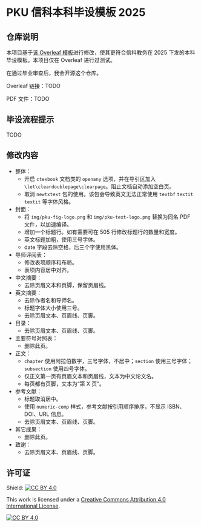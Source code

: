 # PKU 信科本科毕设模板 2025

## 仓库说明

本项目基于[该 Overleaf 模板](https://www.overleaf.com/latex/templates/pku-undergraduate-thesis-template-modified-from-pkuthss/pfrbvymbwbxk)进行修改，使其更符合信科教务在 2025 下发的本科毕设模板。本项目仅在 Overleaf 进行过测试。

在通过毕业审查后，我会开源这个仓库。

Overleaf 链接：TODO

PDF 文件：TODO

## 毕设流程提示

TODO

## 修改内容

- 整体：
    - 开启 `ctexbook` 文档类的 `openany` 选项，并在导引区加入 `\let\cleardoublepage\clearpage`。阻止文档自动添加空白页。
    - 取消 `newtxtext` 包的使用。该包会导致英文无法正常使用 `textbf` `textit` `textit` 等字体风格。
- 封面：
    - 将 `img/pku-fig-logo.png` 和 `img/pku-text-logo.png` 替换为同名 PDF 文件，以加速编译。
    - 增加一个标题行。如有需要可在 [](./pkuthss.cls) 505 行修改标题行的数量和宽度。
    - 英文标题加粗，使用三号字体。
    - date 字段去除空格，后三个字使用黑体。
- 导师评阅表：
    - 修改表项顺序和布局。
    - 表项内容居中对齐。
- 中文摘要：
    - 去除页眉文本和页脚，保留页眉线。
- 英文摘要：
    - 去除作者名和导师名。
    - 标题字体大小使用三号。
    - 去除页眉文本、页眉线、页脚。
- 目录：
    - 去除页眉文本、页眉线、页脚。
- 主要符号对照表：
    - 删除此页。
- 正文：
    - `chapter` 使用阿拉伯数字，三号字体，不居中；`section` 使用三号字体；`subsection` 使用四号字体。
    - 仅正文第一页有页眉文本和页眉线，文本为中文论文名。
    - 每页都有页脚，文本为“第 X 页”。
- 参考文献：
    - 标题取消居中。
    - 使用 `numeric-comp` 样式，参考文献按引用顺序排序，不显示 ISBN、DOI、URL 信息。
    - 去除页眉文本、页眉线、页脚。
- 其它成果：
    - 删除此页。
- 致谢：
    - 去除页眉文本、页眉线、页脚。

## 许可证

Shield: [![CC BY 4.0][cc-by-shield]][cc-by]

This work is licensed under a
[Creative Commons Attribution 4.0 International License][cc-by].

[![CC BY 4.0][cc-by-image]][cc-by]

[cc-by]: http://creativecommons.org/licenses/by/4.0/
[cc-by-image]: https://i.creativecommons.org/l/by/4.0/88x31.png
[cc-by-shield]: https://img.shields.io/badge/License-CC%20BY%204.0-lightgrey.svg

